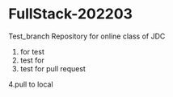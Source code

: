 # FullStack-202203

Test_branch
Repository for online class of JDC

1. for test
2. test for
3. test for pull request

4.pull to local
